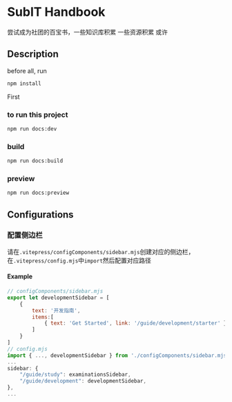 # SubIT Handbook

尝试成为社团的百宝书，一些知识库积累
一些资源积累
或许

## Description
before all, run
```bash
npm install
```
First
### to run this project
```bash
npm run docs:dev
```
### build
``` bash
npm run docs:build
```
### preview
```bash
npm run docs:preview
```
## Configurations
### 配置侧边栏
请在`.vitepress/configComponents/sidebar.mjs`创建对应的侧边栏，在`.vitepress/config.mjs`中`import`然后配置对应路径
#### Example
```javascript
// configComponents/sidebar.mjs
export let developmentSidebar = [
    {
        text: '开发指南',
        items:[
            { text: 'Get Started', link: '/guide/development/starter' },
        ]
    }
]
// config.mjs
import { ..., developmentSidebar } from './configComponents/sidebar.mjs'
...
sidebar: {
    "/guide/study": examinationsSidebar,
    "/guide/development": developmentSidebar,
},
...
```
